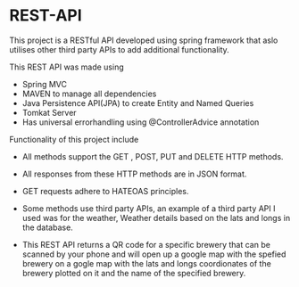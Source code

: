 # REST-API
This project is a RESTful API developed using spring framework that aslo utilises other third party APIs to add additional functionality. 

This REST API was made using 

* Spring MVC
* MAVEN to manage all dependencies
* Java Persistence API(JPA) to create Entity and Named Queries
* Tomkat Server
* Has universal errorhandling using @ControllerAdvice annotation


Functionality of this project include

* All methods support the GET , POST, PUT and DELETE HTTP methods. 

* All responses from these HTTP methods are in JSON format.

* GET requests adhere to HATEOAS principles.

* Some methods use third party APIs, an example of a third party API I used was for the weather, Weather details based on the lats and longs in the database.

* This REST API returns a QR code for a specific brewery that can be scanned by your phone and will open up a google map with the spefied brewery on a gogle map with the lats and longs coordionates of the brewery plotted on it and the name of the specified brewery.
